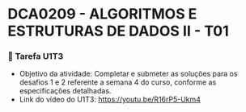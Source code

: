<h1>DCA0209 - ALGORITMOS E ESTRUTURAS DE DADOS II - T01</h1>

 <h3> 🚀 Tarefa U1T3</h3>
 
+ Objetivo da atividade: Completar e submeter as soluções para os desafios 1 e 2 referente a
semana 4 do curso, conforme as especificações detalhadas.
+ Link do vídeo do U1T3: https://youtu.be/R16rP5-Ukm4
